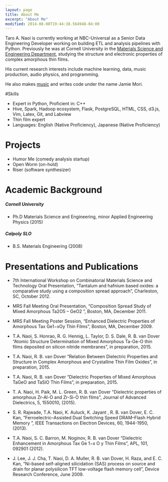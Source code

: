 ```yaml
---
layout: page
title: About Me
excerpt: "About Me"
modified: 2014-08-08T19:44:38.564948-04:00
---
```

<script src="https://cdnjs.cloudflare.com/ajax/libs/d3/3.5.5/d3.min.js" charset="utf-8"></script>

Taro A. Naoi is currently working at NBC-Universal as a Senior Data Engineering Developer working on building ETL and analysis pipelines with Python. Previously he was at Cornell University in the [Materials Science and Engineering Department](http://www.mse.cornell.edu/), studying the structure and electronic properties of complex amorphous thin films.

His current research interests include machine learning, data, music production, audio physics, and programming. 

He also makes [music](https://soundcloud.com/japaradise) and writes code under the name Jamie Mori.

#Skills

* Expert in Python, Proficient in: C++
* Hive, Spark, Hadoop ecosystem, Flask, PostgreSQL, HTML, CSS, d3.js, Vim, Latex, Git, and Labview
* Thin film expert
* Languages: English (Native Proficiency), Japanese (Native Proficiency)

# Projects

* Humor Me (comedy analysis startup)
* Open Worm (on-hold)
* Riser (software synthesizer)

# Academic Background

##### Cornell University 
* Ph.D Materials Science and Engineering, minor Applied Engineering Physics (2015)
	
##### Calpoly SLO 
* B.S. Materials Engineering (2008)

# Presentations and Publications
* 7th International Workshop on Combinatorial Materials Science and Technology Oral Presentation, “Tantalum and hafnium based oxides: a comparative study using a composition spread approach”, Charleston, SC, October 2012.

* MRS Fall Meeting Oral Presentation, “Composition Spread Study of Mixed Amorphous Ta2O5 – GeO2 ”, Boston, MA, December 2011.

* MRS Fall Meeting Poster Session, “Enhanced Dielectric Properties of Amorphous Tax Ge1−xOy Thin Films”, Boston, MA, December 2009.

* T.A. Naoi, S. Honrao, R. G. Hennig, L. Taylor, D. S. Dale, R. B. van Dover “Atomic Structure Determination of Mixed Amorphous Ta-Ge-O thin films deposited on silicon nitride membranes”, in preparation, 2015.

* T.A. Naoi, R. B. van Dover “Relation Between Dielectric Properties and Structure in Complex Amorphous and Crystalline Thin Film Oxides”, in preparation, 2015.

* T.A. Naoi, R. B. van Dover “Dielectric Properties of Mixed Amorphous TaGeO and TaSiO Thin Films”, in preparation, 2015.

* T. A. Naoi, H. Paik, M. L. Green, R. B. van Dover "Dielectric properties of amorphous Zr-Al-O and Zr-Si-O thin films", Journal of Advanced Dielectrics, 5, 1550010, (2015).

* S. R. Rajwade, T.A. Naoi, K. Auluck, K. Jayant , R. B. van Dover, E. C. Kan, “Ferroelectric–Assisted Dual Switching Speed DRAM–Flash Hybrid Memory ”, IEEE Transactions on Electron Devices, 60, 1944-1950, (2013).

* T.A. Naoi, S. C. Barron, M. Noginov, R. B. van Dover “Dielectric Enhancement in Amorphous Tax Ge 1−x O y Thin Films”, APL, 101, 092901 (2012).

* J. Lee, J. J. Cha, T. Naoi, D. A. Muller, R. B. van Dover, H. Raza, and E. C. Kan, “Ni-based self-aligned silicidation (SAS) process on source and drain for planar polysilicon TFT low-voltage flash memory cell”, Device Research Conference,
June 2009.

[^1]: Example: *domain.com/category-name/post-title*
